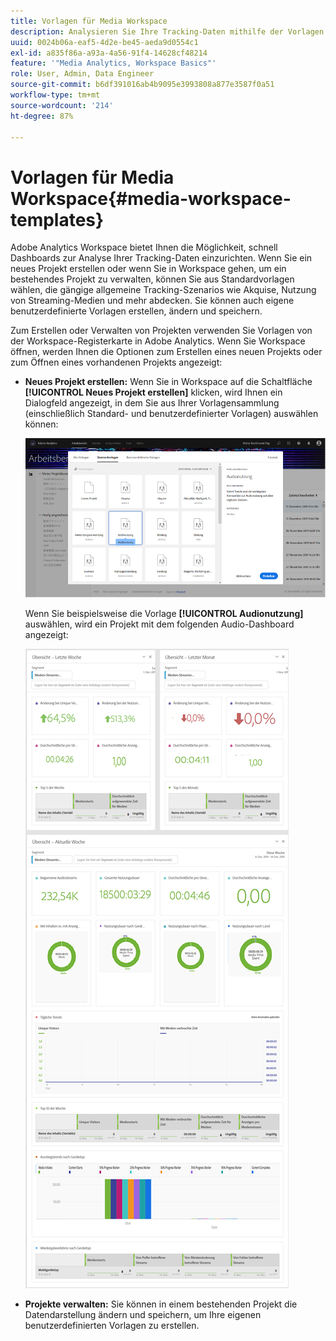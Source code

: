 ```yaml
---
title: Vorlagen für Media Workspace
description: Analysieren Sie Ihre Tracking-Daten mithilfe der Vorlagen von Media Workspace. Wählen Sie Standardvorlagen für Akquise oder Streaming-Medien aus oder erstellen Sie eigene benutzerdefinierte Vorlagen.
uuid: 0024b06a-eaf5-4d2e-be45-aeda9d0554c1
exl-id: a835f86a-a93a-4a56-91f4-14628cf48214
feature: '"Media Analytics, Workspace Basics"'
role: User, Admin, Data Engineer
source-git-commit: b6df391016ab4b9095e3993808a877e3587f0a51
workflow-type: tm+mt
source-wordcount: '214'
ht-degree: 87%

---
```


# Vorlagen für Media Workspace{#media-workspace-templates}

Adobe Analytics Workspace bietet Ihnen die Möglichkeit, schnell Dashboards zur Analyse Ihrer Tracking-Daten einzurichten. Wenn Sie ein neues Projekt erstellen oder wenn Sie in Workspace gehen, um ein bestehendes Projekt zu verwalten, können Sie aus Standardvorlagen wählen, die gängige allgemeine Tracking-Szenarios wie Akquise, Nutzung von Streaming-Medien und mehr abdecken. Sie können auch eigene benutzerdefinierte Vorlagen erstellen, ändern und speichern.

Zum Erstellen oder Verwalten von Projekten verwenden Sie Vorlagen von der Workspace-Registerkarte in Adobe Analytics. Wenn Sie Workspace öffnen, werden Ihnen die Optionen zum Erstellen eines neuen Projekts oder zum Öffnen eines vorhandenen Projekts angezeigt:

* **Neues Projekt erstellen:** Wenn Sie in Workspace auf die Schaltfläche **[!UICONTROL Neues Projekt erstellen]** klicken, wird Ihnen ein Dialogfeld angezeigt, in dem Sie aus Ihrer Vorlagensammlung (einschließlich Standard- und benutzerdefinierter Vorlagen) auswählen können:

   ![](assets/all-templates-audio.png)

   Wenn Sie beispielsweise die Vorlage **[!UICONTROL Audionutzung]** auswählen, wird ein Projekt mit dem folgenden Audio-Dashboard angezeigt:

   ![](assets/aa-workspace.png)

* **Projekte verwalten:** Sie können in einem bestehenden Projekt die Datendarstellung ändern und speichern, um Ihre eigenen benutzerdefinierten Vorlagen zu erstellen.
